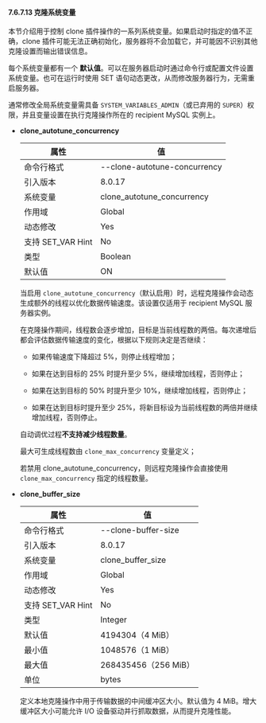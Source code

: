 #### 7.6.7.13 克隆系统变量

本节介绍用于控制 clone 插件操作的一系列系统变量。如果启动时指定的值不正确，clone 插件可能无法正确初始化，服务器将不会加载它，并可能因不识别其他克隆设置而输出错误信息。

每个系统变量都有一个 **默认值**。可以在服务器启动时通过命令行或配置文件设置系统变量。也可在运行时使用 SET 语句动态更改，从而修改服务器行为，无需重启服务器。

通常修改全局系统变量需具备 `SYSTEM_VARIABLES_ADMIN`（或已弃用的 `SUPER`）权限，并且变量设置在执行克隆操作所在的 recipient MySQL 实例上。

- **clone_autotune_concurrency**

    | **属性**          | **值**                       |
    | ----------------- | ---------------------------- |
    | 命令行格式        | --clone-autotune-concurrency |
    | 引入版本          | 8.0.17                       |
    | 系统变量          | clone_autotune_concurrency   |
    | 作用域            | Global                       |
    | 动态修改          | Yes                          |
    | 支持 SET_VAR Hint | No                           |
    | 类型              | Boolean                      |
    | 默认值            | ON                           |

    当启用 `clone_autotune_concurrency`（默认启用）时，远程克隆操作会动态生成额外的线程以优化数据传输速度。该设置仅适用于 recipient MySQL 服务器实例。
    
    在克隆操作期间，线程数会逐步增加，目标是当前线程数的两倍。每次递增后都会评估数据传输速度的变化，根据以下规则决定是否继续：
    
    - 如果传输速度下降超过 5%，则停止线程增加；
    
    - 如果在达到目标的 25% 时提升至少 5%，继续增加线程，否则停止；
    
    - 如果在达到目标的 50% 时提升至少 10%，继续增加线程，否则停止；
    
    - 如果在达到目标时提升至少 25%，将新目标设为当前线程数的两倍并继续增加线程，否则停止。
    
    自动调优过程**不支持减少线程数量**。
    
    最大可生成线程数由 `clone_max_concurrency` 变量定义；
    
    若禁用 clone_autotune_concurrency，则远程克隆操作会直接使用 `clone_max_concurrency` 指定的线程数量。

- **clone_buffer_size**

    | **属性**          | **值**               |
    | ----------------- | -------------------- |
    | 命令行格式        | --clone-buffer-size  |
    | 引入版本          | 8.0.17               |
    | 系统变量          | clone_buffer_size    |
    | 作用域            | Global               |
    | 动态修改          | Yes                  |
    | 支持 SET_VAR Hint | No                   |
    | 类型              | Integer              |
    | 默认值            | 4194304（4 MiB）     |
    | 最小值            | 1048576（1 MiB）     |
    | 最大值            | 268435456（256 MiB） |
    | 单位              | bytes                |

    定义本地克隆操作中用于传输数据的中间缓冲区大小。默认值为 4 MiB。增大缓冲区大小可能允许 I/O 设备驱动并行抓取数据，从而提升克隆性能。